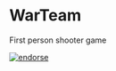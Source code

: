 WarTeam
=======

First person shooter game

[![endorse](http://api.coderwall.com/nidin/endorsecount.png)](http://coderwall.com/nidin)
